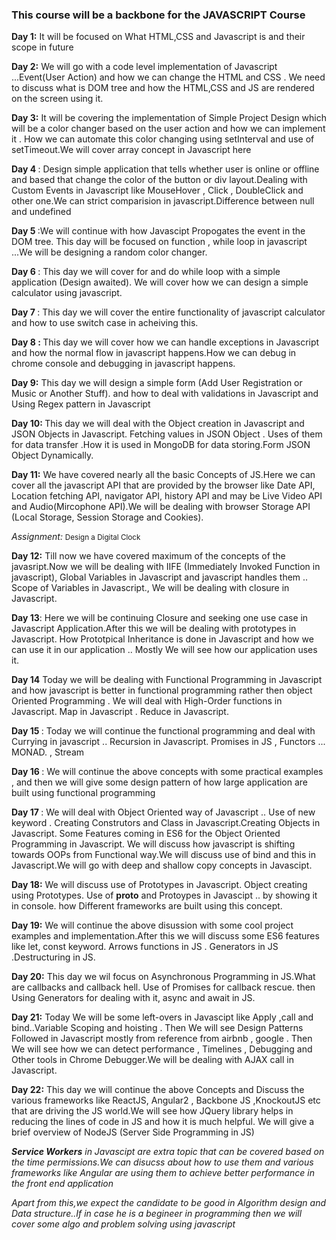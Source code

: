 <h3>This course will be a backbone for the JAVASCRIPT Course</h3>

<b>Day 1:</b> It will be focused on  What HTML,CSS and Javascript is and their scope in future


<b>Day 2:</b> We will go with a code level implementation of Javascript ...Event(User Action) and how we can change the HTML and CSS . We need to discuss what is DOM tree and how the HTML,CSS and JS are rendered on the screen using it.

<b>Day 3:</b> It will be covering the implementation of Simple Project Design which will be a color changer based on the user action and how we can implement it . How we can automate this color changing using setInterval and use of setTimeout.We will cover array concept in Javascript here

<b>Day 4 </b>: Design simple application that tells whether user is online or offline and based  that change the color of the button or div layout.Dealing with Custom Events in Javascript like MouseHover , Click , DoubleClick and other one.We can strict comparision in javascript.Difference between null and undefined

<b>Day 5 </b>:We will continue with how Javascipt Propogates the event in the DOM tree. This day will be focused on function , while loop in javascript ...We will be designing a random color changer.

<b>Day 6 </b>: This day we will cover for and do while loop with a simple application (Design awaited). We will cover how we can design a simple calculator using javascript.

<b>Day 7 </b>: This day we will cover the entire functionality of javascript calculator and how to use switch case in acheiving this.

<b>Day 8 : </b> This day we will cover how we can handle exceptions in Javascript and how the normal flow in javascript happens.How we can debug in chrome console and debugging in javascript happens.

<b> Day 9:</b> This day we will design a simple form (Add User Registration or Music or Another Stuff). and how to deal with validations in Javascript and Using Regex pattern in Javascript

<b>Day 10: </b> This day we will deal with the Object creation in Javascript and JSON Objects in Javascript. Fetching values in JSON Object . Uses of them for data transfer .How it is used in MongoDB  for data storing.Form JSON Object Dynamically.

<b>Day 11:</b> We have covered nearly all the basic Concepts of JS.Here we can cover all the javascript API that are provided by the browser like Date API, Location fetching API, navigator API, history API and may be Live Video API and Audio(Mircophone API).We will be dealing with browser Storage API (Local Storage, Session Storage and Cookies).

<p><i>Assignment:  </i><small>Design a Digital Clock</small></p>

<b>Day 12:</b> Till now we have covered maximum of the concepts of the javasript.Now we will be dealing with IIFE (Immediately Invoked Function in javascript), Global Variables in Javascript and javascript handles them .. Scope of Variables in Javascript., We will be dealing with closure in Javascript.

<b>Day 13</b>: Here we will be continuing Closure and seeking one use case in Javascript Application.After this we will be dealing with prototypes in Javascript. How Prototpical Inheritance is done in Javascript and how we can use it in our application .. Mostly We will see how our application uses it.

<b>Day 14</b> Today we will be dealing with Functional Programming in Javascript and how javascript is better in functional programming rather then object Oriented Programming . We will deal with High-Order functions in Javascript. Map in Javascript . Reduce in Javascript.

<b>Day 15 </b>: Today we will continue the functional programming and deal with Currying in javascript .. Recursion in Javascript. Promises in JS , Functors ... MONAD.  , Stream 

<b>Day 16 </b> : We will continue the above concepts with some practical examples , and then we will give some design pattern of how large application are built using functional programming 

<b> Day 17 </b>: We will deal with Object Oriented way of Javascript .. Use of new keyword . Creating Construtors and Class in Javascript.Creating Objects in Javascript. Some Features coming in ES6 for the Object Oriented Programming in Javascript. We will discuss how javascript is shifting towards OOPs from Functional way.We will discuss use of bind and this in Javascript.We will go with deep and shallow copy concepts in Javascipt.

<b> Day 18:</b> We will discuss use of Prototypes in Javascript. Object creating using Prototypes. Use of __proto__ and Protoypes in Javascipt .. by showing it in console. how Different frameworks are built using this concept.

<b> Day 19:</b> We will continue the above disussion with some cool project examples and implementation.After this we will discuss some ES6 features like let, const keyword. Arrows functions in JS . Generators in JS .Destructuring in JS.

<b>Day 20:</b> This day we wil focus on Asynchronous Programming in JS.What are callbacks and callback hell. Use of Promises for callback rescue. then Using Generators for dealing with it, async and await in JS.

<b>Day 21:</b> Today We will be some left-overs in Javascipt like Apply ,call and bind..Variable Scoping and hoisting . Then We will see Design Patterns Followed in Javascript mostly from reference from airbnb , google . Then We will see how we can detect performance , Timelines , Debugging and Other tools in Chrome Debugger.We will be dealing with AJAX call in Javascript. 

<b> Day 22:</b> This day we will continue the above Concepts and Discuss the various frameworks like ReactJS, Angular2 , Backbone JS ,KnockoutJS etc that are driving the JS world.We will see how JQuery library helps in reducing the lines of code in JS and how it is much helpful. We will give a brief overview of NodeJS (Server Side Programming in JS)

<i><b>Service Workers</b> in Javascipt are extra topic that can be covered based on the time permissions.We can disucss about how to use them and various frameworks like Angular are using them to achieve better performance in the front end application</i>

<i>Apart from this,we expect the candidate to be good in Algorithm design and Data structure..If in case he is a begineer in programming then we will cover some algo and problem solving using javascript</i>